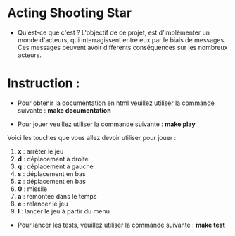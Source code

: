 #  Acting Shooting Star

* Qu'est-ce que c'est ?
L'objectif de ce projet, est d'implémenter un monde d'acteurs, qui interragissent entre eux par le biais de messages.
Ces messages peuvent avoir différents conséquences sur les nombreux acteurs.

 # Instruction : 
 * Pour obtenir la documentation en html veuillez utiliser la commande suivante :
**make documentation** 

* Pour jouer veuillez utiliser la commande suivante :
**make play**

Voici les touches que vous allez devoir utiliser pour jouer :
1.  **x** : arrêter le jeu
2.  **d** : déplacement à droite
3.  **q** : déplacement à gauche
4.  **s** : déplacement en bas
5.  **z** : déplacement en bas
6.  **0** : missile
7.  **a** : remontée dans le temps
8.  **e** : relancer le jeu
9.  **l** : lancer le jeu à partir du menu

* Pour lancer les tests, veuillez utiliser la commande suivante :
**make test**